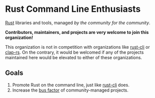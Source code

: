 Rust Command Line Enthusiasts
=============================

[Rust][rust-lang] libraries and tools, managed *by the community for the
community*.

**Contributors, maintainers, and projects are very welcome to join this
organization!**

This organization is not in competition with organizations like [rust-cli][] or
[clap-rs][]. On the contrary, it would be welcomed if any of the projects
maintained here would be elevated to either of these organizations.


Goals
-----

1.  Promote Rust on the command line, just like [rust-cli][] does.
1.  Increase the [bus factor][] of community-managed projects.


[bus factor]: https://en.wikipedia.org/wiki/Bus_factor
[clap-rs]: https://github.com/clap-rs
[rust-cli]: https://github.com/rust-cli
[rust-lang]: https://www.rust-lang.org/
